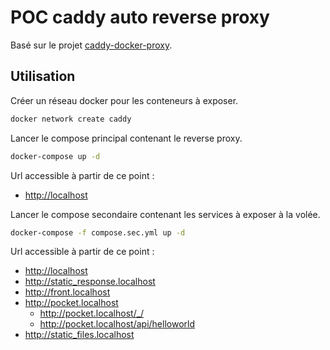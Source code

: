 # POC caddy auto reverse proxy

Basé sur le projet [caddy-docker-proxy](https://github.com/lucaslorentz/caddy-docker-proxy).

## Utilisation

Créer un réseau docker pour les conteneurs à exposer.

```bash
docker network create caddy
```

Lancer le compose principal contenant le reverse proxy.

```bash
docker-compose up -d
```

Url accessible à partir de ce point :

- <http://localhost>

Lancer le compose secondaire contenant les services à exposer à la volée.

```bash
docker-compose -f compose.sec.yml up -d
```

Url accessible à partir de ce point :

- <http://localhost>
- <http://static_response.localhost>
- <http://front.localhost>
- <http://pocket.localhost>
  - <http://pocket.localhost/_/>
  - <http://pocket.localhost/api/helloworld>
- <http://static_files.localhost>
